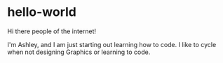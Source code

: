 # hello-world
Hi there people of the internet!

I'm Ashley, and I am just starting out learning how to code. 
I like to cycle when not designing Graphics or learning to code.
